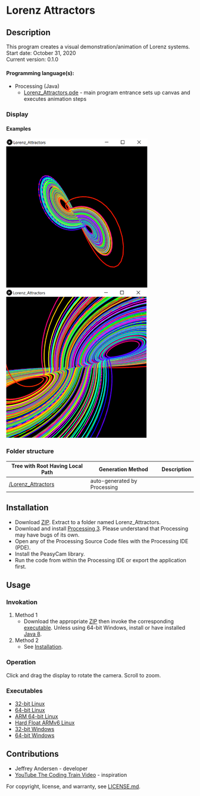 # Lorenz Attractors

## Description
This program creates a visual demonstration/animation of Lorenz systems. <br>
Start date: October 31, 2020 <br>
Current version: 0.1.0 <br>
#### Programming language(s):
- Processing (Java)
	- [Lorenz_Attractors.pde](Lorenz_Attractors.pde) - main program entrance sets up canvas and executes animation steps

### Display
#### Examples
<img src="Picture1.png" alt="Example 1 Picture 1" height="400"/>
<img src="Picture2.png" alt="Example 1 Picture 2" height="400"/>

### Folder structure
| Tree with Root Having Local Path | Generation Method | Description |
| -------------------------------- | ----------------- | ----------- |
| [/Lorenz_Attractors](https://github.com/anderjef/Lorenz_Attractors) | auto-generated by Processing | <!-- --> |

## Installation
- Download [ZIP](https://github.com/anderjef/Lorenz_Attractors/archive/Lorenz_Attractors.zip). Extract to a folder named Lorenz_Attractors.
- Download and install [Processing 3](https://processing.org/). Please understand that Processing may have bugs of its own.
- Open any of the Processing Source Code files with the Processing IDE (PDE).
- Install the PeasyCam library.
- Run the code from within the Processing IDE or export the application first.

## Usage
### Invokation
1. Method 1
	- Download the appropriate [ZIP](https://github.com/anderjef/Lorenz_Attractors/archive/Lorenz_Attractors.zip) then invoke the corresponding [executable](#Executables). Unless using 64-bit Windows, install or have installed [Java 8](https://java.com/en/download/).
2. Method 2
	- See [Installation](#Installation).

### Operation
Click and drag the display to rotate the camera. Scroll to zoom.

### Executables
- [32-bit Linux](https://github.com/anderjef/Lorenz_Attractors/application.linux32/Lorenz_Attractors)
- [64-bit Linux](https://github.com/anderjef/Lorenz_Attractors/application.linux64/Lorenz_Attractors)
- [ARM 64-bit Linux](https://github.com/anderjef/Lorenz_Attractors/application.linux-arm64/Lorenz_Attractors)
- [Hard Float ARMv6 Linux](https://github.com/anderjef/Lorenz_Attractors/application.linux-armv6hf/Lorenz_Attractors)
- [32-bit Windows](https://github.com/anderjef/Lorenz_Attractors/application.windows32/Lorenz_Attractors.exe)
- [64-bit Windows](https://github.com/anderjef/Lorenz_Attractors/application.windows64/Lorenz_Attractors.exe)

## Contributions
- Jeffrey Andersen - developer
- [YouTube The Coding Train Video](https://www.youtube.com/watch?v=f0lkz2gSsIk) - inspiration

For copyright, license, and warranty, see [LICENSE.md](https://github.com/anderjef/Lorenz_Attractors/LICENSE.md).